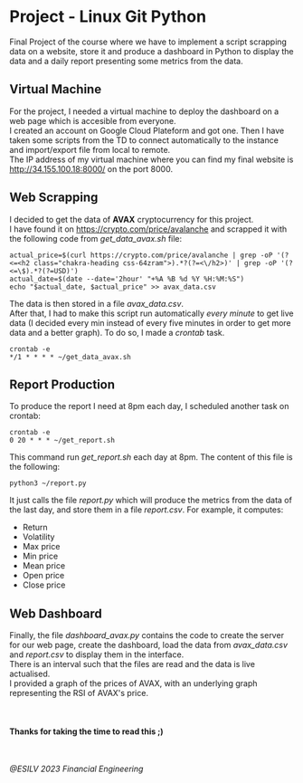 # Project - Linux Git Python

Final Project of the course where we have to implement a script scrapping data on a website, store it and produce a dashboard in Python to display the data and a daily report presenting some metrics from the data.

## Virtual Machine

For the project, I needed a virtual machine to deploy the dashboard on a web page which is accesible from everyone.<br>
I created an account on Google Cloud Plateform and got one. Then I have taken some scripts from the TD to connect automatically to the instance and import/export file from local to remote.<br>
The IP address of my virtual machine where you can find my final website is http://34.155.100.18:8000/ on the port 8000.

## Web Scrapping

I decided to get the data of **AVAX** cryptocurrency for this project.<br>
I have found it on https://crypto.com/price/avalanche and scrapped it with the following code from *get_data_avax.sh* file:
```
actual_price=$(curl https://crypto.com/price/avalanche | grep -oP '(?<=<h2 class="chakra-heading css-64zram">).*?(?=<\/h2>)' | grep -oP '(?<=\$).*?(?=USD)')
actual_date=$(date --date='2hour' "+%A %B %d %Y %H:%M:%S")
echo "$actual_date, $actual_price" >> avax_data.csv
```
The data is then stored in a file *avax_data.csv*.<br>
After that, I had to make this script run automatically *every minute* to get live data (I decided every min instead of every five minutes in order to get more data and a better graph). To do so, I made a *crontab* task.
```
crontab -e
*/1 * * * * ~/get_data_avax.sh
```

## Report Production

To produce the report I need at 8pm each day, I scheduled another task on crontab:
```
crontab -e
0 20 * * * ~/get_report.sh
```
This command run *get_report.sh* each day at 8pm. The content of this file is the following:
```
python3 ~/report.py
```
It just calls the file *report.py* which will produce the metrics from the data of the last day, and store them in a file *report.csv*.
For example, it computes:
- Return
- Volatility
- Max price
- Min price
- Mean price
- Open price
- Close price

## Web Dashboard

Finally, the file *dashboard_avax.py* contains the code to create the server for our web page, create the dashboard, load the data from *avax_data.csv* and *report.csv* to display them in the interface.<br>
There is an interval such that the files are read and the data is live actualised.<br>
I provided a graph of the prices of AVAX, with an underlying graph representing the RSI of AVAX's price.

<br>

#### Thanks for taking the time to read this ;)

<br>

*@ESILV 2023 Financial Engineering*
